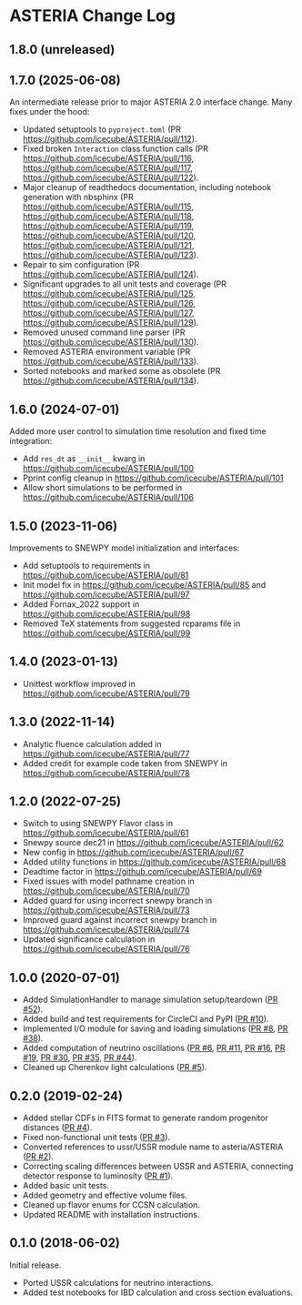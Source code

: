 # ASTERIA Change Log

## 1.8.0 (unreleased)

## 1.7.0 (2025-06-08)

An intermediate release prior to major ASTERIA 2.0 interface change. Many fixes under the hood:
* Updated setuptools to `pyproject.toml` (PR https://github.com/icecube/ASTERIA/pull/112).
* Fixed broken `Interaction` class function calls (PR https://github.com/icecube/ASTERIA/pull/116, https://github.com/icecube/ASTERIA/pull/117, https://github.com/icecube/ASTERIA/pull/122).
* Major cleanup of readthedocs documentation, including notebook generation with nbsphinx (PR https://github.com/icecube/ASTERIA/pull/115, https://github.com/icecube/ASTERIA/pull/118, https://github.com/icecube/ASTERIA/pull/119, https://github.com/icecube/ASTERIA/pull/120, https://github.com/icecube/ASTERIA/pull/121, https://github.com/icecube/ASTERIA/pull/123).
* Repair to sim configuration (PR https://github.com/icecube/ASTERIA/pull/124).
* Significant upgrades to all unit tests and coverage (PR https://github.com/icecube/ASTERIA/pull/125, https://github.com/icecube/ASTERIA/pull/126, https://github.com/icecube/ASTERIA/pull/127, https://github.com/icecube/ASTERIA/pull/129).
* Removed unused command line parser (PR https://github.com/icecube/ASTERIA/pull/130).
* Removed ASTERIA environment variable (PR https://github.com/icecube/ASTERIA/pull/133).
* Sorted notebooks and marked some as obsolete (PR https://github.com/icecube/ASTERIA/pull/134).

## 1.6.0 (2024-07-01)

Added more user control to simulation time resolution and fixed time integration:
* Add `res_dt` as `__init__` kwarg in https://github.com/icecube/ASTERIA/pull/100
* Pprint config cleanup in https://github.com/icecube/ASTERIA/pull/101
* Allow short simulations to be performed in https://github.com/icecube/ASTERIA/pull/106

## 1.5.0 (2023-11-06)

Improvements to SNEWPY model initialization and interfaces:
* Add setuptools to requirements in https://github.com/icecube/ASTERIA/pull/81
* Init model fix in https://github.com/icecube/ASTERIA/pull/85 and https://github.com/icecube/ASTERIA/pull/97
* Added Fornax_2022 support in https://github.com/icecube/ASTERIA/pull/98
* Removed TeX statements from suggested rcparams file in https://github.com/icecube/ASTERIA/pull/99

## 1.4.0 (2023-01-13)

* Unittest workflow improved in https://github.com/icecube/ASTERIA/pull/79

## 1.3.0 (2022-11-14)

* Analytic fluence calculation added in https://github.com/icecube/ASTERIA/pull/77
* Added credit for example code taken from SNEWPY in https://github.com/icecube/ASTERIA/pull/78

## 1.2.0 (2022-07-25)

* Switch to using SNEWPY Flavor class in https://github.com/icecube/ASTERIA/pull/61
* Snewpy source dec21 in https://github.com/icecube/ASTERIA/pull/62
* New config in https://github.com/icecube/ASTERIA/pull/67
* Added utility functions in https://github.com/icecube/ASTERIA/pull/68
* Deadtime factor in https://github.com/icecube/ASTERIA/pull/69
* Fixed issues with model pathname creation in https://github.com/icecube/ASTERIA/pull/70
* Added guard for using incorrect snewpy branch in https://github.com/icecube/ASTERIA/pull/73
* Improved guard against incorrect snewpy branch in https://github.com/icecube/ASTERIA/pull/74
* Updated significance calculation in https://github.com/icecube/ASTERIA/pull/76

## 1.0.0 (2020-07-01)

* Added SimulationHandler to manage simulation setup/teardown ([PR #52](https://github.com/icecube/ASTERIA/pull/52)).
* Added build and test requirements for CircleCI and PyPI ([PR #10](https://github.com/icecube/ASTERIA/pull/10)).
* Implemented I/O module for saving and loading simulations ([PR #8](https://github.com/icecube/ASTERIA/pull/8), [PR #38](https://github.com/icecube/ASTERIA/pull/38)).
* Added computation of neutrino oscillations ([PR #6](https://github.com/icecube/ASTERIA/pull/6), [PR #11](https://github.com/icecube/ASTERIA/pull/11), [PR #16](https://github.com/icecube/ASTERIA/pull/16), [PR #19](https://github.com/icecube/ASTERIA/pull/19), [PR #30](https://github.com/icecube/ASTERIA/pull/30), [PR #35](https://github.com/icecube/ASTERIA/pull/35), [PR #44](https://github.com/icecube/ASTERIA/pull/44)).
* Cleaned up Cherenkov light calculations ([PR #5](https://github.com/icecube/ASTERIA/pull/5)).

## 0.2.0 (2019-02-24)

* Added stellar CDFs in FITS format to generate random progenitor distances ([PR #4](https://github.com/icecube/ASTERIA/pull/4)).
* Fixed non-functional unit tests ([PR #3](https://github.com/icecube/ASTERIA/pull/3)).
* Converted references to ussr/USSR module name to asteria/ASTERIA ([PR #2](https://github.com/icecube/ASTERIA/pull/2)).
* Correcting scaling differences between USSR and ASTERIA, connecting detector response to luminosity ([PR #1](https://github.com/icecube/ASTERIA/pull/1)).
* Added basic unit tests.
* Added geometry and effective volume files.
* Cleaned up flavor enums for CCSN calculation.
* Updated README with installation instructions.

## 0.1.0 (2018-06-02)

Initial release.

* Ported USSR calculations for neutrino interactions.
* Added test notebooks for IBD calculation and cross section evaluations.
